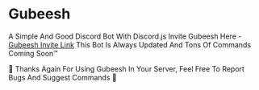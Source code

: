 # Gubeesh
A Simple And Good Discord Bot With Discord.js
Invite Gubeesh Here - [Gubeesh Invite Link](https://discord.com/oauth2/authorize?client_id=819231223129833532&permissions=37080128&scope=bot "Invite Gubeesh To Your Server.")
This Bot Is Always Updated And Tons Of Commands Coming Soon™️

🎊 Thanks Again For Using Gubeesh In Your Server, Feel Free To Report Bugs And Suggest Commands 🎉
